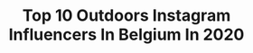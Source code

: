 ---
title: Top 10 Outdoors Instagram Influencers In Belgium In 2020
description: >-
  Find top outdoors Instagram influencers in Belgium in 2020. Most popular hashtags: #outdoors #nature #photography #belgium.
platform: Instagram
hits: 45
text_top: See the most popular Instagram accounts on inBeat.
text_bottom: inBeat aggregates 45 Instagram influencers like this in Belgium for you to connect with.
profiles:
  - username: "nicolas_chasse"
    fullname: >-
      Nicolas Blyaert
    bio: >-
      Welcome to my hunting adventures! • Belgium 🇧🇪 • Hunting & outdoors enthusiast 🌿 • Ambassador @zeisshunting_eu & @swedteam
    location: "Belgium"
    followers: 6597
    engagement: 598
    commentsToLikes: 0.021281
    id: ck0tvd3kkawz50i1915tfm6yb
    verified: false
    hashtags: "#buckfever, #hunting, #huntingseason, #jaktforlivet"
  - username: "skinnybitch._"
    fullname: >-
      Airsoft Girl since 2007 🔫 🇧🇪
    bio: >-
      #airsoft #malinois #guns . @25thmountaineers 🐗 & 1/9 AirCav member🔫 . Sponsor ➡️ @airsoftshopbe LISA5 = 5%😉 . Patches @ 25thmountaineers . be 💸 .
    location: "Belgium"
    followers: 32342
    engagement: 1117
    commentsToLikes: 0.051126
    id: ck0tus5d78hjh0i192ph6y99s
    verified: false
    hashtags: "#sunny, #triggerdiscipline, #survivor, #woodland"
  - username: "wander_with_willow"
    fullname: >-
      Wander with Willow
    bio: >-
      Wolf Hybrids DNA embark tested at 40% and 45% Wolf mixed with Alaskan Malamute, German Shepherd, Siberian Husky, and Belgian Sheepdog 🐺
    location: "Belgium"
    followers: 56281
    engagement: 714
    commentsToLikes: 0.009225
    id: ck13a6aevotqc0i19aknhho74
    verified: false
    hashtags: "#wolf, #backcountrypaws, #realwolfdog, #dogsonadventures"
  - username: "micheldoultremont"
    fullname: >-
      Wildlife Photographer
    bio: >-
      • Rising Star Award 2014&2018 @nhm_wpy • Michel, belgian #wildlifephotographer • contact@micheldoultremont.com
    location: "Belgium"
    followers: 30424
    engagement: 968
    commentsToLikes: 0.058958
    id: ck15rjx8c8aal0i197v2sqpuy
    verified: false
    hashtags: "#wild, #micheldoultremont, #pure, #majestic"
  - username: "fishtique"
    fullname: >-
      Fishtique
    bio: >-
      🇧🇪🎣pêche 💯bonne humeur La chaîne youtube Fishtique 👇👇👇👇👇👇👇👇👇
    location: "Belgium"
    followers: 18141
    engagement: 891
    commentsToLikes: 0.028096
    id: ck6ui6sh8ddjs0j719fho7ny9
    verified: false
    hashtags: "#kunstaas, #fishinglife, #outdoor, #naturelover"
  - username: "nevereverpressrewind"
    fullname: >-
      Wesley
    bio: >-
      Living and riding in Belgium 🇧🇪 A thing for aluminium bikes ❤️ I prefer dirt over paved I don't eat animals 🐄🐖🐤 #ridebiehler
    location: "Belgium"
    followers: 8166
    engagement: 859
    commentsToLikes: 0.024676
    id: ck5bvbp0qjcmz0i110uaajupu
    verified: false
    hashtags: "#roadbikestudio, #springhassprung, #seekanddiverge, #aluminati"
  - username: "themuttleycreww"
    fullname: >-
      Kona & Kali
    bio: >-
      Kona • Male GSD Kali • Female Belgian Malinois/GSD • Northern California living 🌲 • RealDog Box Link 👇🏼
    location: "Belgium"
    followers: 11528
    engagement: 578
    commentsToLikes: 0.112932
    id: ck6to1j4jbkx50j71j7xnll4o
    verified: false
    hashtags: "#instagram, #nature, #belgianmalinois, #canonusa"
  - username: "phorphor__kim"
    fullname: >-
      Phorphor__kim
    bio: >-
      Freelance Model, Actress(dm for work) Tiktok: itsphorphorkim (50k+) • Owner @kimmie.collection @homeofjewel.s
    location: "Belgium"
    followers: 8562
    engagement: 553
    commentsToLikes: 0.012335
    id: ck15rhntb7zc90i19ln9lnfjr
    verified: false
    hashtags: "#fashionstyle, #ootdshare, #outfitinspiration, #dancelover"
  - username: "mr.ianic"
    fullname: >-
      • I A N I C •
    bio: >-
      Based in 🇧🇪and🇨🇳 Sign up with the following link to get €30 off on Airbnb👌🏼👇🏼👇🏼👇🏼👇🏼👇🏼👇🏼
    location: "Belgium"
    followers: 14454
    engagement: 907
    commentsToLikes: 0.088375
    id: ckf5sn7nnfvrq0j23sbxuhxvz
    verified: false
    hashtags: "#liveoutdoors, #travelbloggers, #stayandwander, #tourism"
  - username: "jerem.dc"
    fullname: >-
      Jérémy Dyssi
    bio: >-
      Winner of Top Model Belgium 2018 Represented by: @skouted_models 🇧🇪
    location: "Belgium"
    followers: 5096
    engagement: 1987
    commentsToLikes: 0.040564
    id: ckap6ks3og9xl0i781m4u9vaq
    verified: false
    hashtags: "#teenmodel, #photoshoot, #shooting, #wethair"
---